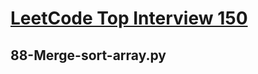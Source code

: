 # [LeetCode Top Interview 150](https://leetcode.com/studyplan/top-interview-150/)

## 88-Merge-sort-array.py


